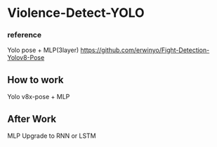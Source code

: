 # Violence-Detect-YOLO

### reference
Yolo pose + MLP(3layer)
https://github.com/erwinyo/Fight-Detection-Yolov8-Pose

## How to work
Yolo v8x-pose + MLP

## After Work
MLP Upgrade to RNN or LSTM